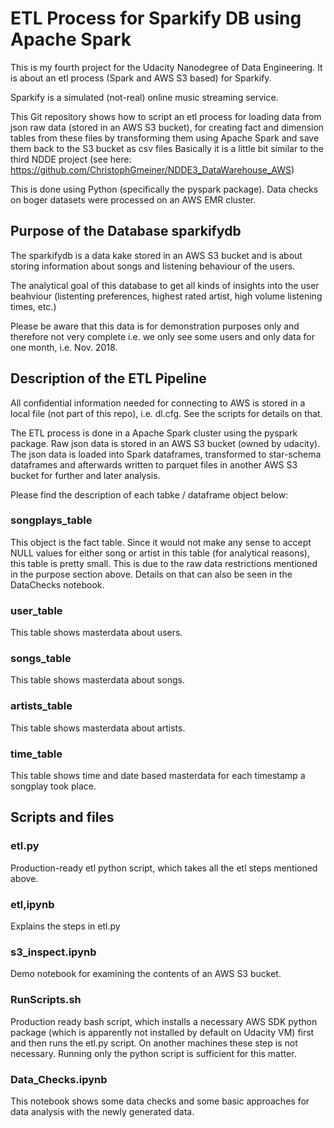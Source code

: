 # ETL Process for Sparkify DB using Apache Spark

This is my fourth project for the Udacity Nanodegree of Data Engineering. It is about an etl process (Spark and AWS S3 based) for Sparkify.

Sparkify is a simulated (not-real) online music streaming service.

This Git repository shows how to script an etl process for loading data from json raw data (stored in an AWS S3 bucket), for creating fact and dimension tables from these files by transforming them using Apache Spark and save them back to the S3 bucket as csv files Basically it is a little bit similar to the third NDDE project (see here: https://github.com/ChristophGmeiner/NDDE3_DataWarehouse_AWS)

This is done using Python (specifically the pyspark package). Data checks on boger datasets were processed on an AWS EMR cluster.

## Purpose of the Database sparkifydb

The sparkifydb is a data kake stored in an AWS S3 bucket and is about storing information about songs and listening behaviour of the users.

The analytical goal of this database to get all kinds of insights into the user beahviour (listenting preferences, highest rated artist, high volume listening times, etc.)

Please be aware that this data is for demonstration purposes only and therefore not very complete i.e. we only see some users and only data for one month, i.e. Nov. 2018.

## Description of the ETL Pipeline

All confidential information needed for connecting to AWS is stored in a local file (not part of this repo), i.e. dl.cfg. See the scripts for details on that.

The ETL process is done in a Apache Spark cluster using the pyspark package. Raw json data is stored in an AWS S3 bucket (owned by udacity). The json data is loaded into Spark dataframes, transformed to star-schema dataframes and afterwards written to parquet files in another AWS S3 bucket for further and later analysis.

Please find the description of each tabke / dataframe object below:

### songplays_table
This object is the fact table. Since it would not make any sense to accept NULL values for either song or artist in this table (for analytical reasons), this table is pretty small. This is due to the raw data restrictions mentioned in the purpose section above. Details on that can also be seen in the DataChecks notebook.

### user_table
This table shows masterdata about users. 

### songs_table
This table shows masterdata about songs.

### artists_table
This table shows masterdata about artists. 

### time_table
This table shows time and date based masterdata for each timestamp a songplay took place. 


## Scripts and files

### etl.py
Production-ready etl python script, which takes all the etl steps mentioned above.

### etl,ipynb
Explains the steps in etl.py

### s3_inspect.ipynb
Demo notebook for examining the contents of an AWS S3 bucket.

### RunScripts.sh
Production ready bash script, which installs a necessary AWS SDK python package (which is apparently not installed by default on Udacity VM) first and then runs the etl.py script.
On another machines these step is not necessary. Running only the python script is sufficient for this matter.

### Data_Checks.ipynb
This notebook shows some data checks and some basic approaches for data analysis with the newly generated data.
